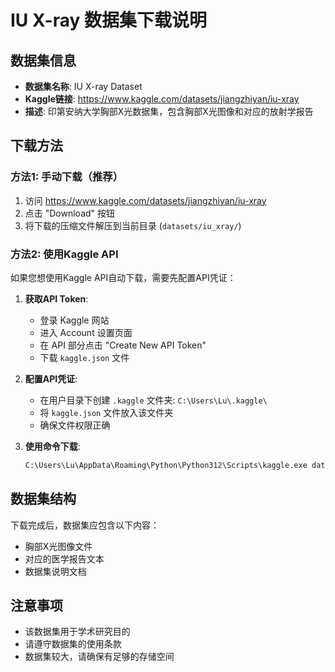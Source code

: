 # IU X-ray 数据集下载说明

## 数据集信息
- **数据集名称**: IU X-ray Dataset
- **Kaggle链接**: https://www.kaggle.com/datasets/jiangzhiyan/iu-xray
- **描述**: 印第安纳大学胸部X光数据集，包含胸部X光图像和对应的放射学报告

## 下载方法

### 方法1: 手动下载（推荐）
1. 访问 https://www.kaggle.com/datasets/jiangzhiyan/iu-xray
2. 点击 "Download" 按钮
3. 将下载的压缩文件解压到当前目录 (`datasets/iu_xray/`)

### 方法2: 使用Kaggle API
如果您想使用Kaggle API自动下载，需要先配置API凭证：

1. **获取API Token**:
   - 登录 Kaggle 网站
   - 进入 Account 设置页面
   - 在 API 部分点击 "Create New API Token"
   - 下载 `kaggle.json` 文件

2. **配置API凭证**:
   - 在用户目录下创建 `.kaggle` 文件夹: `C:\Users\Lu\.kaggle\`
   - 将 `kaggle.json` 文件放入该文件夹
   - 确保文件权限正确

3. **使用命令下载**:
   ```bash
   C:\Users\Lu\AppData\Roaming\Python\Python312\Scripts\kaggle.exe datasets download -d jiangzhiyan/iu-xray -p datasets\iu_xray
   ```

## 数据集结构
下载完成后，数据集应包含以下内容：
- 胸部X光图像文件
- 对应的医学报告文本
- 数据集说明文档

## 注意事项
- 该数据集用于学术研究目的
- 请遵守数据集的使用条款
- 数据集较大，请确保有足够的存储空间